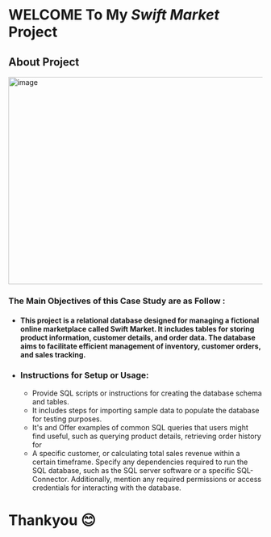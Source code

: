 # WELCOME To My *Swift Market* Project
## About Project
<img src="https://i.pinimg.com/736x/27/ae/20/27ae2059744d3a7814f8fd5d75b1c47c.jpg" alt="image" width="900px" height="410px">

### The Main Objectives of this Case Study are as Follow :
 * ####  This project is a relational database designed for managing a fictional online marketplace called Swift Market. It includes tables for storing product information, customer details, and order data. The database aims to facilitate efficient management of inventory, customer orders, and sales tracking.

 * ### Instructions for Setup or Usage:
   *  Provide SQL scripts or instructions for creating the database schema and tables.
   *  It includes steps for importing sample data to populate the database for testing purposes.
   *   It's and Offer examples of common SQL queries that users might find useful, such as querying product details, retrieving order history for 
   * A specific customer, or calculating total sales revenue within a certain timeframe.
    Specify any dependencies required to run the SQL database, such as the SQL server software or a specific SQL-Connector. 
    Additionally, mention any required permissions or access credentials for interacting with the database.

# Thankyou 😊
